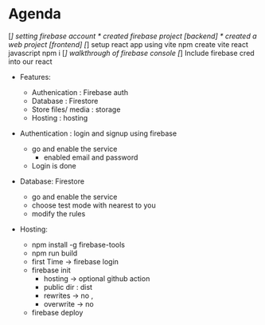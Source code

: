 # Agenda
[*] setting firebase account
    * created firebase project [backend]
    * created a web project [frontend]
[*] setup react app using vite
    npm create vite
        react
            javascript
                npm i 
[*] walkthrough of firebase console 
[*] Include firebase cred into our react
* Features: 
    * Authenication : Firebase auth
    * Database : Firestore
    * Store files/ media : storage
    * Hosting  : hosting

* Authentication : login and signup using firebase
    * go and enable the service
        * enabled email and password
    * Login is done
* Database: Firestore
    * go and enable the service
    * choose test mode with nearest to you
    * modify the rules 
* Hosting:
    * npm install -g firebase-tools  
    * npm run build
    * first Time -> firebase login  
    * firebase init 
        * hosting -> optional github action 
        * public dir : dist
        * rewrites -> no , 
        * overwrite -> no
    * firebase deploy 



